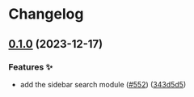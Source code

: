 # Changelog

## [0.1.0](https://github.com/hbstack/blog/compare/modules/sidebar/search-v0.0.1...modules/sidebar/search/v0.1.0) (2023-12-17)


### Features ✨

* add the sidebar search module ([#552](https://github.com/hbstack/blog/issues/552)) ([343d5d5](https://github.com/hbstack/blog/commit/343d5d56c279e263e15d8531436250b0c23ee334))
